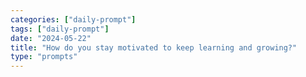 ```yaml
---
categories: ["daily-prompt"]
tags: ["daily-prompt"]
date: "2024-05-22"
title: "How do you stay motivated to keep learning and growing?"
type: "prompts"
---
```

